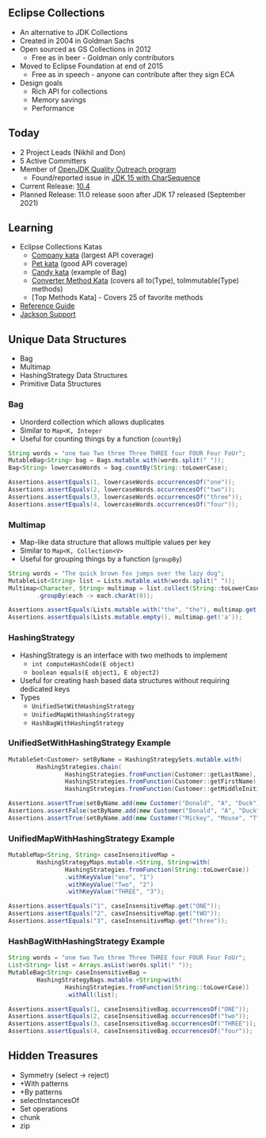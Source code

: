 ## Eclipse Collections

* An alternative to JDK Collections
* Created in 2004 in Goldman Sachs
* Open sourced as GS Collections in 2012
    * Free as in beer - Goldman only contributors
* Moved to Eclipse Foundation at end of 2015
    * Free as in speech - anyone can contribute after they sign ECA
* Design goals
    * Rich API for collections
    * Memory savings 
    * Performance

    
## Today
* 2 Project Leads (Nikhil and Don)
* 5 Active Committers 
* Member of [OpenJDK Quality Outreach program](https://wiki.openjdk.java.net/display/quality/Quality+Outreach)
  * Found/reported issue in [JDK 15 with CharSequence](https://stuartmarks.wordpress.com/2020/09/22/incompatibilities-with-jdk-15-charsequence-isempty/)
* Current Release: [10.4](https://github.com/eclipse/eclipse-collections/releases/tag/10.4.0)
* Planned Release: 11.0 release soon after JDK 17 released (September 2021)


## Learning
* Eclipse Collections Katas
    * [Company kata](https://github.com/eclipse/eclipse-collections-kata/tree/master/company-kata) (largest API coverage) 
    * [Pet kata](https://github.com/eclipse/eclipse-collections-kata/tree/master/pet-kata) (good API coverage)
    * [Candy kata](https://github.com/eclipse/eclipse-collections-kata/tree/master/candy-kata) (example of Bag)
    * [Converter Method Kata](https://github.com/eclipse/eclipse-collections-kata/tree/master/converter-method-kata) (covers all to(Type), toImmutable(Type) methods)
    * [Top Methods Kata] - Covers 25 of favorite methods
* [Reference Guide](https://github.com/eclipse/eclipse-collections/blob/master/docs/guide.md)
* [Jackson Support](https://github.com/eclipse/eclipse-collections/blob/master/docs/jackson.md)

    
## Unique Data Structures

* Bag
* Multimap
* HashingStrategy Data Structures
* Primitive Data Structures


### Bag

* Unorderd collection which allows duplicates
* Similar to ```Map<K, Integer```
* Useful for counting things by a function (```countBy```)

```java
String words = "one two Two three Three THREE four FOUR Four FoUr";
MutableBag<String> bag = Bags.mutable.with(words.split(" "));
Bag<String> lowercaseWords = bag.countBy(String::toLowerCase);

Assertions.assertEquals(1, lowercaseWords.occurrencesOf("one"));
Assertions.assertEquals(2, lowercaseWords.occurrencesOf("two"));
Assertions.assertEquals(3, lowercaseWords.occurrencesOf("three"));
Assertions.assertEquals(4, lowercaseWords.occurrencesOf("four"));

```

### Multimap

* Map-like data structure that allows multiple values per key
* Similar to ```Map<K, Collection<V>```
* Useful for grouping things by a function (```groupBy```)

```java
String words = "The quick brown fox jumps over the lazy dog";
MutableList<String> list = Lists.mutable.with(words.split(" "));
Multimap<Character, String> multimap = list.collect(String::toLowerCase)
        .groupBy(each -> each.charAt(0));

Assertions.assertEquals(Lists.mutable.with("the", "the"), multimap.get('t'));
Assertions.assertEquals(Lists.mutable.empty(), multimap.get('a'));
```


### HashingStrategy
* HashingStrategy is an interface with two methods to implement
  * ```int computeHashCode(E object)```
  * ```boolean equals(E object1, E object2)```
* Useful for creating hash based data structures without requiring dedicated keys
* Types
  * ```UnifiedSetWithHashingStrategy```
  * ```UnifiedMapWithHashingStrategy```
  * ```HashBagWithHashingStrategy```


### UnifiedSetWithHashingStrategy Example

```java
MutableSet<Customer> setByName = HashingStrategySets.mutable.with(
        HashingStrategies.chain(
                HashingStrategies.fromFunction(Customer::getLastName),
                HashingStrategies.fromFunction(Customer::getFirstName),
                HashingStrategies.fromFunction(Customer::getMiddleInitial)));

Assertions.assertTrue(setByName.add(new Customer("Donald", "A", "Duck")));
Assertions.assertFalse(setByName.add(new Customer("Donald", "A", "Duck")));
Assertions.assertTrue(setByName.add(new Customer("Mickey", "Mouse", "T")));
```


### UnifiedMapWithHashingStrategy Example

```java
MutableMap<String, String> caseInsensitiveMap =
        HashingStrategyMaps.mutable.<String, String>with(
                HashingStrategies.fromFunction(String::toLowerCase))
                .withKeyValue("one", "1")
                .withKeyValue("Two", "2")
                .withKeyValue("THREE", "3");

Assertions.assertEquals("1", caseInsensitiveMap.get("ONE"));
Assertions.assertEquals("2", caseInsensitiveMap.get("tWO"));
Assertions.assertEquals("3", caseInsensitiveMap.get("three"));
```


### HashBagWithHashingStrategy Example


```java
String words = "one two Two three Three THREE four FOUR Four FoUr";
List<String> list = Arrays.asList(words.split(" "));
MutableBag<String> caseInsensitiveBag =
        HashingStrategyBags.mutable.<String>with(
                HashingStrategies.fromFunction(String::toLowerCase))
                .withAll(list);

Assertions.assertEquals(1, caseInsensitiveBag.occurrencesOf("ONE"));
Assertions.assertEquals(2, caseInsensitiveBag.occurrencesOf("two"));
Assertions.assertEquals(3, caseInsensitiveBag.occurrencesOf("THREE"));
Assertions.assertEquals(4, caseInsensitiveBag.occurrencesOf("four"));
```


## Hidden Treasures

* Symmetry (select -> reject)
* +With patterns
* +By patterns
* selectInstancesOf
* Set operations
* chunk
* zip


